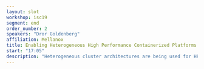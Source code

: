 ```yaml
---
layout: slot
workshop: isc19
segment: end
order_number: 2
speakers: "Dror Goldenberg"
affiliation: Mellanox
title: Enabling Heterogeneous High Performance Containerized Platforms
start: "17:05"
description: "Heterogeneous cluster architectures are being used for HPC, data science, scientific and ML/DL/AI and other applications. Such platforms leverage high speed, low latency and smart interconnects to work optimally. RDMA has been a de-facto networking technology along with GPUDirect to accelerates CPU to CPU, CPU to GPU and GPU to GPU communications. When such applications are containerized, it poses challenges on configuring, deploying and orchestrating the system devices. In this session, we will discuss the challenges, how to enable containerized application using GPUDirect and RDMA in a Kubernetes cluster."
---
```

